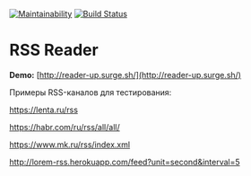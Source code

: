 [![Maintainability](https://api.codeclimate.com/v1/badges/a0874ba054760368da2d/maintainability)](https://codeclimate.com/github/upokusaev/frontend-project-lvl3/maintainability)
[![Build Status](https://travis-ci.com/upokusaev/frontend-project-lvl3.svg?branch=master)](https://travis-ci.com/upokusaev/frontend-project-lvl3)

# RSS Reader

**Demo:** [http://reader-up.surge.sh/](http://reader-up.surge.sh/)

Примеры RSS-каналов для тестирования:

https://lenta.ru/rss

https://habr.com/ru/rss/all/all/

https://www.mk.ru/rss/index.xml

http://lorem-rss.herokuapp.com/feed?unit=second&interval=5
